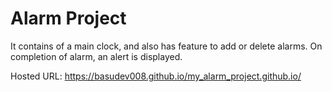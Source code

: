 # Alarm Project

It contains of a main clock, and also has feature to add or delete alarms. On completion of alarm, an alert is displayed.

Hosted URL: https://basudev008.github.io/my_alarm_project.github.io/
